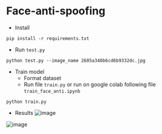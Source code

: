 # Face-anti-spoofing
- Install
```
pip install -r requirements.txt
```
- Run `test.py`
```
python test.py --image_name 2605a340b6cd6b9332dc.jpg
```
- Train model
  - Format dataset
  - Run file `train.py` or run on google colab following file `train_face_anti.ipynb`
  
```
python train.py
```

- Results
![image](https://user-images.githubusercontent.com/67989845/231047655-3633b63c-7af3-4823-bbd6-6c4d16432b58.png)

![image](https://user-images.githubusercontent.com/67989845/232264255-e453cc24-f76c-449c-8557-f9dca9f0f0fd.png)


